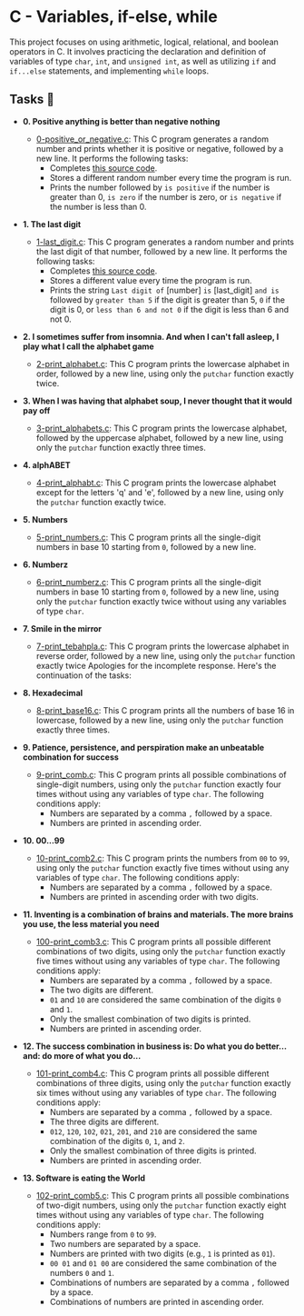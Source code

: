 # C - Variables, if-else, while

This project focuses on using arithmetic, logical, relational, and boolean operators in C. It involves practicing the declaration and definition of variables of type `char`, `int`, and `unsigned int`, as well as utilizing `if` and `if...else` statements, and implementing `while` loops.

## Tasks :page_with_curl:

* **0. Positive anything is better than negative nothing**
  * [0-positive_or_negative.c](./0-positive_or_negative.c): This C program generates a random number and prints whether it is positive or negative, followed by a new line. It performs the following tasks:
    * Completes [this source code](https://github.com/holbertonschool/0x01.c/blob/master/0-positive_or_negative_c).
    * Stores a different random number every time the program is run.
    * Prints the number followed by `is positive` if the number is greater than 0, `is zero` if the number is zero, or `is negative` if the number is less than 0.

* **1. The last digit**
  * [1-last_digit.c](./1-last_digit.c): This C program generates a random number and prints the last digit of that number, followed by a new line. It performs the following tasks:
    * Completes [this source code](https://github.com/holbertonschool/0x01.c/blob/master/1-last_digit_c).
    * Stores a different value every time the program is run.
    * Prints the string `Last digit of` [number] `is` [last_digit] `and is` followed by `greater than 5` if the digit is greater than 5, `0` if the digit is 0, or `less than 6 and not 0` if the digit is less than 6 and not 0.

* **2. I sometimes suffer from insomnia. And when I can't fall asleep, I play what I call the alphabet game**
  * [2-print_alphabet.c](./2-print_alphabet.c): This C program prints the lowercase alphabet in order, followed by a new line, using only the `putchar` function exactly twice.

* **3. When I was having that alphabet soup, I never thought that it would pay off**
  * [3-print_alphabets.c](./3-print_alphabets.c): This C program prints the lowercase alphabet, followed by the uppercase alphabet, followed by a new line, using only the `putchar` function exactly three times.

* **4. alphABET**
  * [4-print_alphabt.c](./4-print_alphabt.c): This C program prints the lowercase alphabet except for the letters 'q' and 'e', followed by a new line, using only the `putchar` function exactly twice.

* **5. Numbers**
  * [5-print_numbers.c](./5-print_numbers.c): This C program prints all the single-digit numbers in base 10 starting from `0`, followed by a new line.

* **6. Numberz**
  * [6-print_numberz.c](./6-print_numberz.c): This C program prints all the single-digit numbers in base 10 starting from `0`, followed by a new line, using only the `putchar` function exactly twice without using any variables of type `char`.

* **7. Smile in the mirror**
  * [7-print_tebahpla.c](./7-print_tebahpla.c): This C program prints the lowercase alphabet in reverse order, followed by a new line, using only the `putchar` function exactly twice
Apologies for the incomplete response. Here's the continuation of the tasks:

* **8. Hexadecimal**
  * [8-print_base16.c](./8-print_base16.c): This C program prints all the numbers of base 16 in lowercase, followed by a new line, using only the `putchar` function exactly three times.

* **9. Patience, persistence, and perspiration make an unbeatable combination for success**
  * [9-print_comb.c](./9-print_comb.c): This C program prints all possible combinations of single-digit numbers, using only the `putchar` function exactly four times without using any variables of type `char`. The following conditions apply:
    * Numbers are separated by a comma `,` followed by a space.
    * Numbers are printed in ascending order.

* **10. 00...99**
  * [10-print_comb2.c](./10-print_comb2.c): This C program prints the numbers from `00` to `99`, using only the `putchar` function exactly five times without using any variables of type `char`. The following conditions apply:
    * Numbers are separated by a comma `,` followed by a space.
    * Numbers are printed in ascending order with two digits.

* **11. Inventing is a combination of brains and materials. The more brains you use, the less material you need**
  * [100-print_comb3.c](./100-print_comb3.c): This C program prints all possible different combinations of two digits, using only the `putchar` function exactly five times without using any variables of type `char`. The following conditions apply:
    * Numbers are separated by a comma `,` followed by a space.
    * The two digits are different.
    * `01` and `10` are considered the same combination of the digits `0` and `1`.
    * Only the smallest combination of two digits is printed.
    * Numbers are printed in ascending order.

* **12. The success combination in business is: Do what you do better... and: do more of what you do...**
  * [101-print_comb4.c](./101-print_comb4.c): This C program prints all possible different combinations of three digits, using only the `putchar` function exactly six times without using any variables of type `char`. The following conditions apply:
    * Numbers are separated by a comma `,` followed by a space.
    * The three digits are different.
    * `012`, `120`, `102`, `021`, `201`, and `210` are considered the same combination of the digits `0`, `1`, and `2`.
    * Only the smallest combination of three digits is printed.
    * Numbers are printed in ascending order.

* **13. Software is eating the World**
  * [102-print_comb5.c](./102-print_comb5.c): This C program prints all possible combinations of two-digit numbers, using only the `putchar` function exactly eight times without using any variables of type `char`. The following conditions apply:
    * Numbers range from `0` to `99`.
    * Two numbers are separated by a space.
    * Numbers are printed with two digits (e.g., `1` is printed as `01`).
    * `00 01` and `01 00` are considered the same combination of the numbers `0` and `1`.
    * Combinations of numbers are separated by a comma `,` followed by a space.
    * Combinations of numbers are printed in ascending order.
